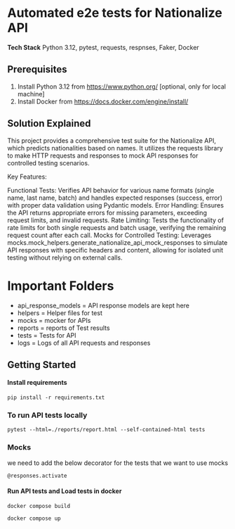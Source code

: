 # Automated e2e tests for Nationalize API

**Tech Stack**
Python 3.12, pytest, requests, respnses, Faker, Docker

## Prerequisites
1. Install Python 3.12 from https://www.python.org/ [optional, only for local machine]
2. Install Docker from https://docs.docker.com/engine/install/

## Solution Explained

This project provides a comprehensive test suite for the Nationalize API, which predicts nationalities based on names. It utilizes the requests library to make HTTP requests and responses to mock API responses for controlled testing scenarios.

Key Features:

Functional Tests: Verifies API behavior for various name formats (single name, last name, batch) and handles expected responses (success, error) with proper data validation using Pydantic models.
Error Handling: Ensures the API returns appropriate errors for missing parameters, exceeding request limits, and invalid requests.
Rate Limiting: Tests the functionality of rate limits for both single requests and batch usage, verifying the remaining request count after each call.
Mocks for Controlled Testing: Leverages mocks.mock_helpers.generate_nationalize_api_mock_responses to simulate API responses with specific headers and content, allowing for isolated unit testing without relying on external calls.

# Important Folders
- api_response_models = API response models are kept here
- helpers = Helper files for test
- mocks = mocker for APIs
- reports = reports of Test results
- tests = Tests for API
- logs = Logs of all API requests and responses

    
## Getting Started

#### Install requirements

```
pip install -r requirements.txt
```

### To run API tests locally

```
pytest --html=./reports/report.html --self-contained-html tests
```

### Mocks 

we need to add the below decorator for the tests that we want to use mocks
```
@responses.activate
```

#### Run API tests and Load tests in docker

```
docker compose build
```

```
docker compose up
```
